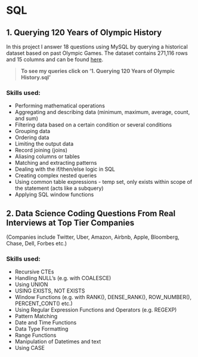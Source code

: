 # SQL 

## 1. Querying 120 Years of Olympic History 
In this project I answer 18 questions using MySQL by querying a historical dataset based on past Olympic Games. The dataset contains 271,116 rows and 15 columns and can be found [here](https://www.kaggle.com/datasets/heesoo37/120-years-of-olympic-history-athletes-and-results).

> **To see my queries click on ‘1. Querying 120 Years of Olympic History.sql’**
### Skills used:
- Performing mathematical operations
- Aggregating and describing data (minimum, maximum, average, count, and sum)
- Filtering data based on a certain condition or several conditions
- Grouping data
- Ordering data
- Limiting the output data
- Record joining (joins)
- Aliasing columns or tables
- Matching and extracting patterns
- Dealing with the if/then/else logic in SQL
- Creating complex nested queries
- Using common table expressions - temp set, only exists within scope of the statement (acts like a subquery)
- Applying SQL window functions
## 2. Data Science Coding Questions From Real Interviews at Top Tier Companies
  (Companies include Twitter, Uber, Amazon, Airbnb, Apple, Bloomberg, Chase, Dell, Forbes etc.)
### Skills used:
- Recursive CTEs
- Handling NULL’s (e.g. with COALESCE)
- Using UNION
- USING EXISTS, NOT EXISTS
- Window Functions (e.g. with RANK(), DENSE_RANK(), ROW_NUMBER(), PERCENT_CONT() etc.)
- Using Regular Expression Functions and Operators (e.g. REGEXP)
- Pattern Matching
- Date and Time Functions
- Data Type Formatting 
- Range Functions
- Manipulation of Datetimes and text 
- Using CASE

